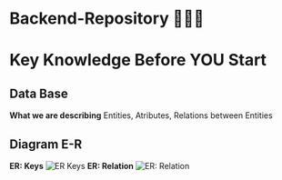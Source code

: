 # Backend-Repository 🚀🚀🚀

# Key Knowledge Before YOU Start

## Data Base
**What we are describing**
Entities, Atributes, Relations between Entities

## Diagram E-R
**ER: Keys**
![ER Keys](https://github.com/user-attachments/assets/0d8d1981-cf50-4a58-ac31-87fc7cf893e6)
**ER: Relation**
![ER: Relation](https://github.com/user-attachments/assets/3c281c15-25da-427a-9e1c-78343a7933e0)
